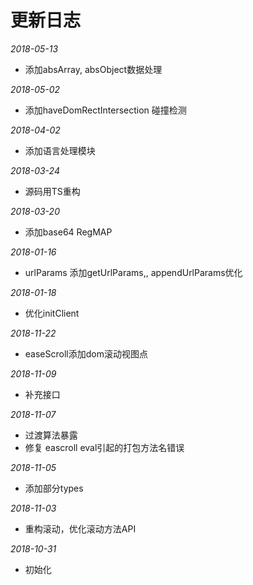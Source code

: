 # 更新日志

*2018-05-13*

- 添加absArray, absObject数据处理

*2018-05-02*

- 添加haveDomRectIntersection 碰撞检测

*2018-04-02*

- 添加语言处理模块

*2018-03-24*

- 源码用TS重构

*2018-03-20*

- 添加base64 RegMAP

*2018-01-16*

- urlParams 添加getUrlParams,,  appendUrlParams优化

*2018-01-18*

- 优化initClient

*2018-11-22*

- easeScroll添加dom滚动视图点

*2018-11-09*

- 补充接口

*2018-11-07*

- 过渡算法暴露
- 修复 eascroll eval引起的打包方法名错误

*2018-11-05*

- 添加部分types

*2018-11-03*

- 重构滚动，优化滚动方法API

*2018-10-31*

- 初始化


